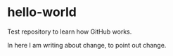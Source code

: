 # hello-world
Test repository to learn how GitHub works.

In here I am writing about change, to point out change. 

